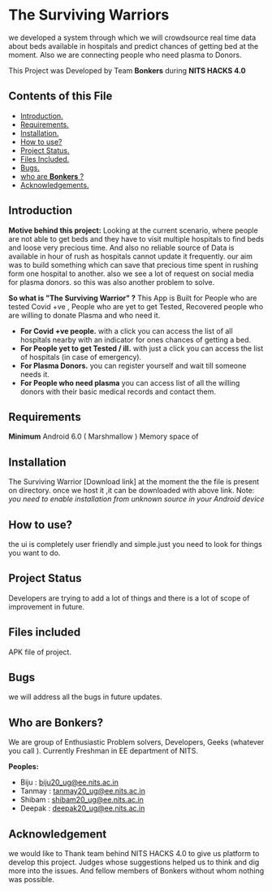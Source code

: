 # The Surviving Warriors
we developed a system through which we will crowdsource real time data about beds available in hospitals and predict chances of getting bed at the moment. Also we are connecting people who need plasma to Donors.

This Project was Developed by Team **Bonkers** during **NITS HACKS 4.0**
## Contents of this File
* [Introduction.](#introduction)
* [Requirements.](#requirements)
* [Installation.](#installation)
* [How to use?](#how-to-use)
* [Project Status.](#project-status)
* [Files Included.](#files-included)
* [Bugs.](#bugs)
* [who are **Bonkers** ?](#who-are-bonkers)
* [Acknowledgements.](#acknowledgement)
## Introduction
**Motive behind this project:**  Looking at the current scenario, where people are not able to get beds and they have to visit multiple hospitals to find beds and loose very precious time. And also no reliable source of Data is available in hour of rush as hospitals cannot update it frequently. our aim was to build something which can save that precious time spent in rushing form one hospital to another. also we see a lot of request on social media for plasma donors. so this was also another problem to solve.

**So what is "The Surviving Warrior" ?**
This App is Built for People who are tested Covid +ve , People who are yet to get Tested, Recovered people who are willing to donate Plasma and who need it.
* **For Covid +ve people.**
with a click you can access the list of all hospitals nearby with an indicator for ones chances of getting a bed.
* **For People yet to get Tested / ill.**
with just a click you can access the list of hospitals (in case of emergency).
* **For Plasma Donors.**
 you can register yourself and wait till someone needs it.
 * **For People who need plasma**
  you can access list of all the willing donors with their basic medical records and contact them.
## Requirements
**Minimum**
Android 6.0 ( Marshmallow )
Memory space of 
## Installation
The Surviving Warrior [Download link]
at the moment the the file is present on directory. once we host it ,it can be downloaded with above link.
Note: *you need to enable installation from unknown source in your Android device*
## How to use?
the ui is completely user friendly and simple.just you need to look for things you want to do.

## Project Status
Developers are trying to add a lot of things and there is a lot of scope of improvement in future.
## Files included
 APK file of project.
## Bugs
we will address all the bugs in future updates.
## Who are Bonkers?
We are group of Enthusiastic Problem solvers, Developers, Geeks (whatever you call ). Currently Freshman in EE department of NITS.
>
**Peoples:**
* Biju : biju20_ug@ee.nits.ac.in
* Tanmay : tanmay20_ug@ee.nits.ac.in
* Shibam : shibam20_ug@ee.nits.ac.in
* Deepak : deepak20_ug@ee.nits.ac.in
## Acknowledgement
we would like to Thank team behind NITS HACKS 4.0 to give us platform to develop this project. Judges whose suggestions helped us to think and dig more into the issues. And fellow members of Bonkers without whom nothing was possible.
